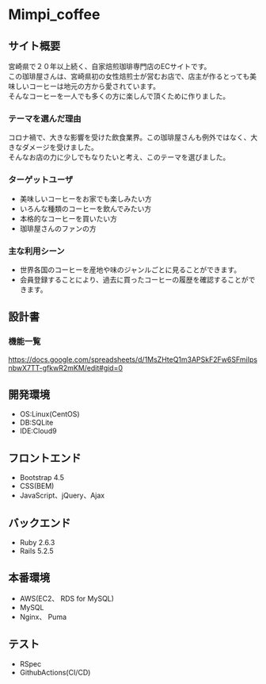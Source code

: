 # Mimpi_coffee

## サイト概要
宮崎県で２０年以上続く、自家焙煎珈琲専門店のECサイトです。<br>
この珈琲屋さんは、宮崎県初の女性焙煎士が営むお店で、店主が作るとっても美味しいコーヒーは地元の方から愛されています。<br>
そんなコーヒーを一人でも多くの方に楽しんで頂くために作りました。

### テーマを選んだ理由
コロナ禍で、大きな影響を受けた飲食業界。この珈琲屋さんも例外ではなく、大きなダメージを受けました。<br>
そんなお店の力に少しでもなりたいと考え、このテーマを選びました。

### ターゲットユーザ
- 美味しいコーヒーをお家でも楽しみたい方
- いろんな種類のコーヒーを飲んでみたい方
- 本格的なコーヒーを買いたい方
- 珈琲屋さんのファンの方

### 主な利用シーン
- 世界各国のコーヒーを産地や味のジャンルごとに見ることができます。
- 会員登録することにより、過去に買ったコーヒーの履歴を確認することができます。

## 設計書

### 機能一覧
<https://docs.google.com/spreadsheets/d/1MsZHteQ1m3APSkF2Fw6SFmiIpsnbwX7TT-gfkwR2mKM/edit#gid=0>

## 開発環境
- OS:Linux(CentOS)
- DB:SQLite
- IDE:Cloud9

## フロントエンド
- Bootstrap 4.5
- CSS(BEM)
- JavaScript、jQuery、Ajax

## バックエンド
- Ruby 2.6.3
- Rails 5.2.5

## 本番環境
- AWS(EC2、 RDS for MySQL)
- MySQL
- Nginx、 Puma

## テスト
- RSpec
- GithubActions(CI/CD)

